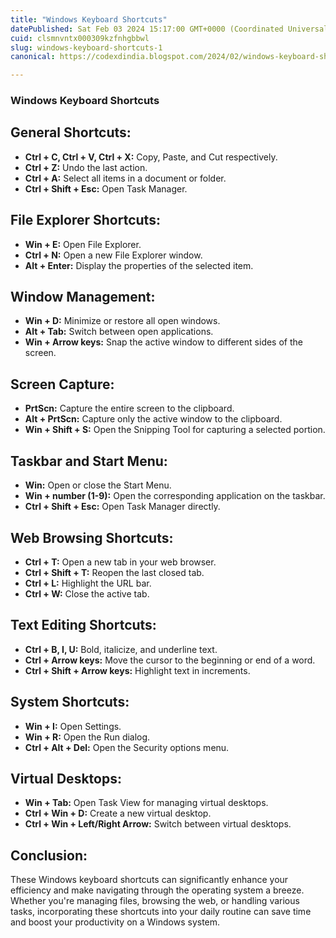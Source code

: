 ```yaml
---
title: "Windows Keyboard Shortcuts"
datePublished: Sat Feb 03 2024 15:17:00 GMT+0000 (Coordinated Universal Time)
cuid: clsmnvntx000309kzfnhgbbwl
slug: windows-keyboard-shortcuts-1
canonical: https://codexdindia.blogspot.com/2024/02/windows-keyboard-shortcuts.html

---
```


### Windows Keyboard Shortcuts

[](https://codexdindia.blogspot.com/2024/02/windows-keyboard-shortcuts.html#general-shortcuts)General Shortcuts:
----------------------------------------------------------------------------------------------------------------

*   **Ctrl + C, Ctrl + V, Ctrl + X:** Copy, Paste, and Cut respectively.
*   **Ctrl + Z:** Undo the last action.
*   **Ctrl + A:** Select all items in a document or folder.
*   **Ctrl + Shift + Esc:** Open Task Manager.

[](https://codexdindia.blogspot.com/2024/02/windows-keyboard-shortcuts.html#file-explorer-shortcuts)File Explorer Shortcuts:
----------------------------------------------------------------------------------------------------------------------------

*   **Win + E:** Open File Explorer.
*   **Ctrl + N:** Open a new File Explorer window.
*   **Alt + Enter:** Display the properties of the selected item.

[](https://codexdindia.blogspot.com/2024/02/windows-keyboard-shortcuts.html#window-management)Window Management:
----------------------------------------------------------------------------------------------------------------

*   **Win + D:** Minimize or restore all open windows.
*   **Alt + Tab:** Switch between open applications.
*   **Win + Arrow keys:** Snap the active window to different sides of the screen.

[](https://codexdindia.blogspot.com/2024/02/windows-keyboard-shortcuts.html#screen-capture)Screen Capture:
----------------------------------------------------------------------------------------------------------

*   **PrtScn:** Capture the entire screen to the clipboard.
*   **Alt + PrtScn:** Capture only the active window to the clipboard.
*   **Win + Shift + S:** Open the Snipping Tool for capturing a selected portion.

[](https://codexdindia.blogspot.com/2024/02/windows-keyboard-shortcuts.html#taskbar-and-start-menu)Taskbar and Start Menu:
--------------------------------------------------------------------------------------------------------------------------

*   **Win:** Open or close the Start Menu.
*   **Win + number (1-9):** Open the corresponding application on the taskbar.
*   **Ctrl + Shift + Esc:** Open Task Manager directly.

[](https://codexdindia.blogspot.com/2024/02/windows-keyboard-shortcuts.html#web-browsing-shortcuts)Web Browsing Shortcuts:
--------------------------------------------------------------------------------------------------------------------------

*   **Ctrl + T:** Open a new tab in your web browser.
*   **Ctrl + Shift + T:** Reopen the last closed tab.
*   **Ctrl + L:** Highlight the URL bar.
*   **Ctrl + W:** Close the active tab.

[](https://codexdindia.blogspot.com/2024/02/windows-keyboard-shortcuts.html#text-editing-shortcuts)Text Editing Shortcuts:
--------------------------------------------------------------------------------------------------------------------------

*   **Ctrl + B, I, U:** Bold, italicize, and underline text.
*   **Ctrl + Arrow keys:** Move the cursor to the beginning or end of a word.
*   **Ctrl + Shift + Arrow keys:** Highlight text in increments.

[](https://codexdindia.blogspot.com/2024/02/windows-keyboard-shortcuts.html#system-shortcuts)System Shortcuts:
--------------------------------------------------------------------------------------------------------------

*   **Win + I:** Open Settings.
*   **Win + R:** Open the Run dialog.
*   **Ctrl + Alt + Del:** Open the Security options menu.

[](https://codexdindia.blogspot.com/2024/02/windows-keyboard-shortcuts.html#virtual-desktops)Virtual Desktops:
--------------------------------------------------------------------------------------------------------------

*   **Win + Tab:** Open Task View for managing virtual desktops.
*   **Ctrl + Win + D:** Create a new virtual desktop.
*   **Ctrl + Win + Left/Right Arrow:** Switch between virtual desktops.

[](https://codexdindia.blogspot.com/2024/02/windows-keyboard-shortcuts.html#conclusion)Conclusion:
--------------------------------------------------------------------------------------------------

These Windows keyboard shortcuts can significantly enhance your efficiency and make navigating through the operating system a breeze. Whether you're managing files, browsing the web, or handling various tasks, incorporating these shortcuts into your daily routine can save time and boost your productivity on a Windows system.